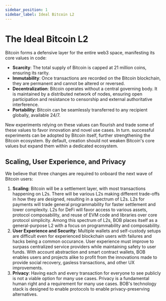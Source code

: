 ```yaml
---
sidebar_position: 1
sidebar_label: Ideal Bitcoin L2
---
```


# The Ideal Bitcoin L2

Bitcoin forms a defensive layer for the entire web3 space, manifesting its core values in code:

- **Scarcity**: The total supply of Bitcoin is capped at 21 million coins, ensuring its rarity.
- **Immutability**: Once transactions are recorded on the Bitcoin blockchain, they are permanent and cannot be altered or reversed.
- **Decentralization**: Bitcoin operates without a central governing body. It is maintained by a distributed network of nodes, ensuring open participation and resistance to censorship and external authoritative interference.
- **Portability**: Bitcoin can be seamlessly transferred to any recipient globally, available 24/7.

New experiments relying on these values can flourish and trade some of these values to favor innovation and novel use cases. In turn. successful experiments can be adopted by Bitcoin itself, further strengthening the Bitcoin ecosystem. By default, creation should not weaken Bitcoin's core values but expand them within a dedicated ecosystem.

## Scaling, User Experience, and Privacy

We believe that three changes are required to onboard the next wave of Bitcoin users:

1. **Scaling**: Bitcoin will be a settlement layer, with most transactions happening on L2s. There will be various L2s making different trade-offs in how they are designed, resulting in a spectrum of L2s. L2s for payments will trade general programmability for faster settlement and lower complexity. L2s for DeFi will favor access to various assets, protocol composability, and reuse of EVM code and libraries over core protocol simplicity. Among this spectrum of L2s, BOB places itself as a general-purpose L2 with a focus on programmability and composability.
2. **User Experience and Security**: Multiple wallets and self-custody setups are difficult even for experienced blockchain users with failures and hacks being a common occurance. User experience must improve to surpass centralized service providers while maintaining safety to user funds. With account abstraction and smart contract wallets, BOB enables users and projects alike to profit from the innovations made to provide social recovery, gasless transactions, and other UX improvements.
3. **Privacy**: Having each and every transaction for everyone to see publicly is not a viable option for many use cases. Privacy is a fundamental human right and a requirement for many use cases. BOB's technology stack is designed to enable protocols to enable privacy-preserving alternatives.
